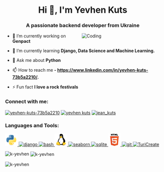 <h1 align="center">Hi 👋, I'm Yevhen Kuts</h1>
<h3 align="center">A passionate backend developer from Ukraine</h3>
<img align="right" alt="Coding" width="255" src="https://64.media.tumblr.com/ba8c705edd2bed0a28d9458811155d69/tumblr_pap19zg4ae1w3zg6go1_400.gif">

- 🔭 I’m currently working on **Genpact**

- 🌱 I’m currently learning **Django, Data Science and Machine Learning.**

- 💬 Ask me about **Python**

- 📫 How to reach me **- https://www.linkedin.com/in/yevhen-kuts-73b5a2210/.**

- ⚡ Fun fact **I love a rock festivals**

<h3 align="left">Connect with me:</h3>
<p align="left">
<a href="https://linkedin.com/in/yevhen-kuts-73b5a2210" target="blank"><img align="center" src="https://raw.githubusercontent.com/rahuldkjain/github-profile-readme-generator/master/src/images/icons/Social/linked-in-alt.svg" alt="yevhen-kuts-73b5a2210" height="30" width="40" /></a>
<a href="https://www.facebook.com/profile.php?id=100008435102745" target="blank"><img align="center" src="https://raw.githubusercontent.com/rahuldkjain/github-profile-readme-generator/master/src/images/icons/Social/facebook.svg" alt="yevhen kuts" height="30" width="40" /></a>
<a href="https://instagram.com/jean_kuts" target="blank"><img align="center" src="https://raw.githubusercontent.com/rahuldkjain/github-profile-readme-generator/master/src/images/icons/Social/instagram.svg" alt="jean_kuts" height="30" width="40" /></a>
</p>

<h3 align="left">Languages and Tools:</h3>
<p align="left"> <a href="https://www.python.org" target="_blank" rel="noreferrer"> <img src="https://raw.githubusercontent.com/devicons/devicon/master/icons/python/python-original.svg" alt="python" width="40" height="40"/> </a> <a href="https://www.djangoproject.com/" target="_blank" rel="noreferrer"> <img src="https://cdn.worldvectorlogo.com/logos/django.svg" alt="django" width="40" height="40"/> </a> <a href="https://www.gnu.org/software/bash/" target="_blank" rel="noreferrer"> <img src="https://www.vectorlogo.zone/logos/gnu_bash/gnu_bash-icon.svg" alt="bash" width="40" height="40"/> </a> <a href="https://www.linux.org/" target="_blank" rel="noreferrer"> <img src="https://raw.githubusercontent.com/devicons/devicon/master/icons/linux/linux-original.svg" alt="linux" width="40" height="40"/> </a> <a href="https://seaborn.pydata.org/" target="_blank" rel="noreferrer"> <img src="https://seaborn.pydata.org/_images/logo-mark-lightbg.svg" alt="seaborn" width="40" height="40"/> </a> <a href="https://www.sqlite.org/" target="_blank" rel="noreferrer"> <img src="https://www.vectorlogo.zone/logos/sqlite/sqlite-icon.svg" alt="sqlite" width="40" height="40"/> </a> <a href="https://www.w3.org/html/" target="_blank" rel="noreferrer"> <img src="https://raw.githubusercontent.com/devicons/devicon/master/icons/html5/html5-original-wordmark.svg" alt="html5" width="40" height="40"/> </a> <a href="https://git-scm.com/" target="_blank" rel="noreferrer"> <img src="https://www.vectorlogo.zone/logos/git-scm/git-scm-icon.svg" alt="git" width="40" height="40"/> </a> <a href="https://github.com/apple/turicreate" target="_blank" rel="noreferrer"> <img src="https://camo.githubusercontent.com/912c759677953d036b091220053c22fd195976657837011475fef0df940e76b3/68747470733a2f2f646f63732d6173736574732e646576656c6f7065722e6170706c652e636f6d2f747572696372656174652f747572692d646f672e737667" alt="TuriCreate" width="40" height="40"/> </a> </p>

<p><img align="left" src="https://github-readme-stats.vercel.app/api/top-langs?username=k-yevhen&show_icons=true&locale=en&layout=compact" alt="k-yevhen" /></p>

<p>&nbsp;<img align="center" src="https://github-readme-stats.vercel.app/api?username=k-yevhen&show_icons=true&locale=en" alt="k-yevhen" /></p>

<p><img align="center" src="https://github-readme-streak-stats.herokuapp.com/?user=k-yevhen&" alt="k-yevhen" /></p>
